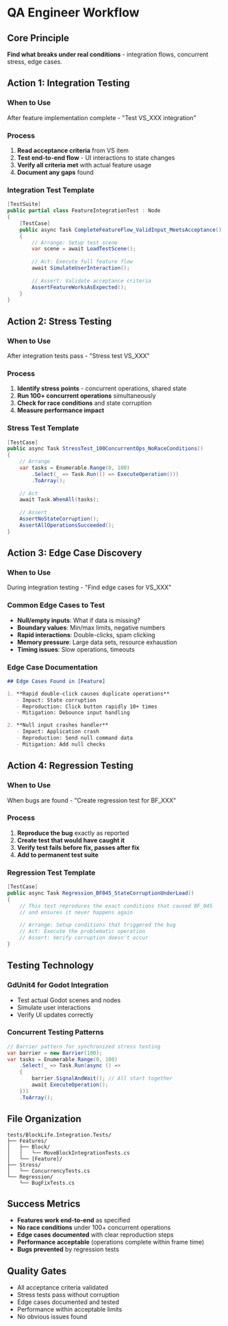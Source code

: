 # QA Engineer Workflow

## Core Principle

**Find what breaks under real conditions** - integration flows, concurrent stress, edge cases.

## Action 1: Integration Testing

### When to Use
After feature implementation complete - "Test VS_XXX integration"

### Process
1. **Read acceptance criteria** from VS item
2. **Test end-to-end flow** - UI interactions to state changes
3. **Verify all criteria met** with actual feature usage
4. **Document any gaps** found

### Integration Test Template
```csharp
[TestSuite]
public partial class FeatureIntegrationTest : Node
{
    [TestCase]
    public async Task CompleteFeatureFlow_ValidInput_MeetsAcceptance()
    {
        // Arrange: Setup test scene
        var scene = await LoadTestScene();
        
        // Act: Execute full feature flow
        await SimulateUserInteraction();
        
        // Assert: Validate acceptance criteria
        AssertFeatureWorksAsExpected();
    }
}
```

## Action 2: Stress Testing

### When to Use
After integration tests pass - "Stress test VS_XXX"

### Process
1. **Identify stress points** - concurrent operations, shared state
2. **Run 100+ concurrent operations** simultaneously
3. **Check for race conditions** and state corruption
4. **Measure performance impact**

### Stress Test Template
```csharp
[TestCase]
public async Task StressTest_100ConcurrentOps_NoRaceConditions()
{
    // Arrange
    var tasks = Enumerable.Range(0, 100)
        .Select(_ => Task.Run(() => ExecuteOperation()))
        .ToArray();
    
    // Act
    await Task.WhenAll(tasks);
    
    // Assert
    AssertNoStateCorruption();
    AssertAllOperationsSucceeded();
}
```

## Action 3: Edge Case Discovery

### When to Use
During integration testing - "Find edge cases for VS_XXX"

### Common Edge Cases to Test
- **Null/empty inputs**: What if data is missing?
- **Boundary values**: Min/max limits, negative numbers
- **Rapid interactions**: Double-clicks, spam clicking
- **Memory pressure**: Large data sets, resource exhaustion
- **Timing issues**: Slow operations, timeouts

### Edge Case Documentation
```markdown
## Edge Cases Found in [Feature]

1. **Rapid double-click causes duplicate operations**
   - Impact: State corruption
   - Reproduction: Click button rapidly 10+ times
   - Mitigation: Debounce input handling

2. **Null input crashes handler**
   - Impact: Application crash
   - Reproduction: Send null command data
   - Mitigation: Add null checks
```

## Action 4: Regression Testing

### When to Use
When bugs are found - "Create regression test for BF_XXX"

### Process
1. **Reproduce the bug** exactly as reported
2. **Create test that would have caught it**
3. **Verify test fails before fix, passes after fix**
4. **Add to permanent test suite**

### Regression Test Template
```csharp
[TestCase]
public async Task Regression_BF045_StateCorruptionUnderLoad()
{
    // This test reproduces the exact conditions that caused BF_045
    // and ensures it never happens again
    
    // Arrange: Setup conditions that triggered the bug
    // Act: Execute the problematic operation
    // Assert: Verify corruption doesn't occur
}
```

## Testing Technology

### GdUnit4 for Godot Integration
- Test actual Godot scenes and nodes
- Simulate user interactions
- Verify UI updates correctly

### Concurrent Testing Patterns
```csharp
// Barrier pattern for synchronized stress testing
var barrier = new Barrier(100);
var tasks = Enumerable.Range(0, 100)
    .Select(_ => Task.Run(async () =>
    {
        barrier.SignalAndWait(); // All start together
        await ExecuteOperation();
    }))
    .ToArray();
```

## File Organization

```
tests/BlockLife.Integration.Tests/
├── Features/
│   ├── Block/
│   │   └── MoveBlockIntegrationTests.cs
│   └── [Feature]/
├── Stress/
│   └── ConcurrencyTests.cs
└── Regression/
    └── BugFixTests.cs
```

## Success Metrics

- **Features work end-to-end** as specified
- **No race conditions** under 100+ concurrent operations
- **Edge cases documented** with clear reproduction steps
- **Performance acceptable** (operations complete within frame time)
- **Bugs prevented** by regression tests

## Quality Gates

- All acceptance criteria validated
- Stress tests pass without corruption
- Edge cases documented and tested
- Performance within acceptable limits
- No obvious issues found